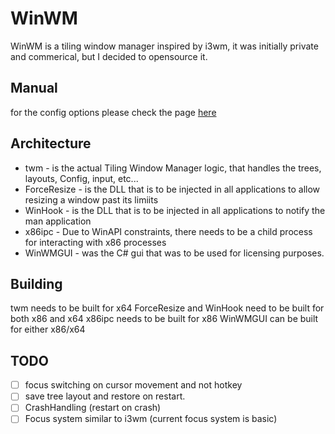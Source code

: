 # WinWM
WinWM is a tiling window manager inspired by i3wm, it was initially private and commerical, but I decided to opensource it.

## Manual
for the config options please check the page [here](google.com "lmao")

## Architecture
 * twm - is the actual Tiling Window Manager logic, that handles the trees, layouts, Config, input, etc...
 * ForceResize - is the DLL that is to be injected in all applications to allow resizing a window past its limiits
 * WinHook - is the DLL that is to be injected in all applications to notify the man application 
 * x86ipc - Due to WinAPI constraints, there needs to be a child process for interacting with x86 processes
 * WinWMGUI - was the C# gui that was to be used for licensing purposes.
 
 ## Building
 twm needs to be built for x64
 ForceResize and WinHook need to be built for both x86 and x64
 x86ipc needs to be built for x86
 WinWMGUI can be built for either x86/x64
 
## TODO
- [ ] focus switching on cursor movement and not hotkey
- [ ] save tree layout and restore on restart.
- [ ] CrashHandling (restart on crash)
- [ ] Focus system similar to i3wm (current focus system is basic)

